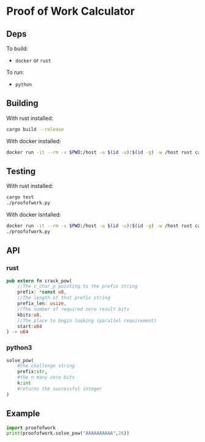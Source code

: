 # Proof of Work Calculator

## Deps

To build:
 - `docker` or `rust`

To run:
 - `python`

## Building

With rust installed:
```bash
cargo build --release
```
With docker installed:
```bash
docker run -it --rm -v $PWD:/host -u $(id -u):$(id -g) -w /host rust cargo build --release
```

## Testing

With rust installed:
```bash
cargo test
./proofofwork.py
```

With docker isntalled:
```bash
docker run -it --rm -v $PWD:/host -u $(id -u):$(id -g) -w /host rust cargo test
./proofofwork.py
```

## API

### rust

```rust
pub extern fn crack_pow(
	//The c_char_p pointing to the prefix string
	prefix: *const u8, 
	//The length of that prefix string
	prefix_len: usize, 
	//The number of required zero result bits
	kbits:u8, 
	//The place to begin looking (parallel requirement)
	start:u64
) -> u64
```

### python3

```python
solve_pow(
	#the challenge string
	prefix:str, 
	#the n many zero bits
	k:int
	#returns the successful integer
)
```

## Example

```python
import proofofwork
print(proofofwork.solve_pow("AAAAAAAAAA",26))
```
